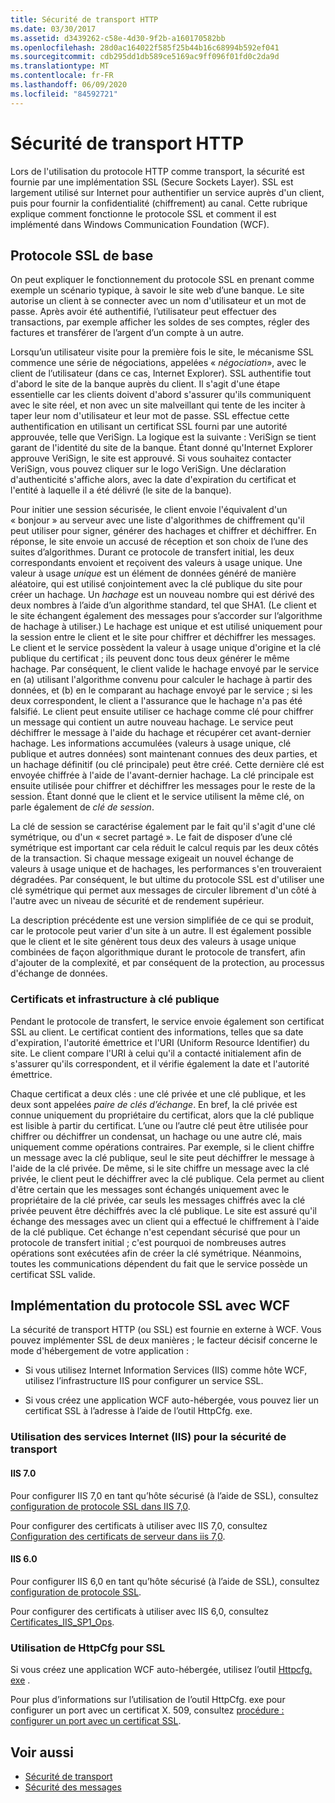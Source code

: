 ```yaml
---
title: Sécurité de transport HTTP
ms.date: 03/30/2017
ms.assetid: d3439262-c58e-4d30-9f2b-a160170582bb
ms.openlocfilehash: 28d0ac164022f585f25b44b16c68994b592ef041
ms.sourcegitcommit: cdb295dd1db589ce5169ac9ff096f01fd0c2da9d
ms.translationtype: MT
ms.contentlocale: fr-FR
ms.lasthandoff: 06/09/2020
ms.locfileid: "84592721"
---
```

# <a name="http-transport-security"></a>Sécurité de transport HTTP
Lors de l'utilisation du protocole HTTP comme transport, la sécurité est fournie par une implémentation SSL (Secure Sockets Layer). SSL est largement utilisé sur Internet pour authentifier un service auprès d'un client, puis pour fournir la confidentialité (chiffrement) au canal. Cette rubrique explique comment fonctionne le protocole SSL et comment il est implémenté dans Windows Communication Foundation (WCF).  
  
## <a name="basic-ssl"></a>Protocole SSL de base  
 On peut expliquer le fonctionnement du protocole SSL en prenant comme exemple un scénario typique, à savoir le site web d’une banque. Le site autorise un client à se connecter avec un nom d'utilisateur et un mot de passe. Après avoir été authentifié, l’utilisateur peut effectuer des transactions, par exemple afficher les soldes de ses comptes, régler des factures et transférer de l’argent d’un compte à un autre.  
  
 Lorsqu’un utilisateur visite pour la première fois le site, le mécanisme SSL commence une série de négociations, appelées « *négociation*», avec le client de l’utilisateur (dans ce cas, Internet Explorer). SSL authentifie tout d'abord le site de la banque auprès du client. Il s'agit d'une étape essentielle car les clients doivent d'abord s'assurer qu'ils communiquent avec le site réel, et non avec un site malveillant qui tente de les inciter à taper leur nom d'utilisateur et leur mot de passe. SSL effectue cette authentification en utilisant un certificat SSL fourni par une autorité approuvée, telle que VeriSign. La logique est la suivante : VeriSign se tient garant de l'identité du site de la banque. Étant donné qu'Internet Explorer approuve VeriSign, le site est approuvé. Si vous souhaitez contacter VeriSign, vous pouvez cliquer sur le logo VeriSign. Une déclaration d'authenticité s'affiche alors, avec la date d'expiration du certificat et l'entité à laquelle il a été délivré (le site de la banque).  
  
 Pour initier une session sécurisée, le client envoie l'équivalent d'un « bonjour » au serveur avec une liste d'algorithmes de chiffrement qu'il peut utiliser pour signer, générer des hachages et chiffrer et déchiffrer. En réponse, le site envoie un accusé de réception et son choix de l’une des suites d’algorithmes. Durant ce protocole de transfert initial, les deux correspondants envoient et reçoivent des valeurs à usage unique. Une valeur à usage *unique* est un élément de données généré de manière aléatoire, qui est utilisé conjointement avec la clé publique du site pour créer un hachage. Un *hachage* est un nouveau nombre qui est dérivé des deux nombres à l’aide d’un algorithme standard, tel que SHA1. (Le client et le site échangent également des messages pour s’accorder sur l’algorithme de hachage à utiliser.) Le hachage est unique et est utilisé uniquement pour la session entre le client et le site pour chiffrer et déchiffrer les messages. Le client et le service possèdent la valeur à usage unique d'origine et la clé publique du certificat ; ils peuvent donc tous deux générer le même hachage. Par conséquent, le client valide le hachage envoyé par le service en (a) utilisant l'algorithme convenu pour calculer le hachage à partir des données, et (b) en le comparant au hachage envoyé par le service ; si les deux correspondent, le client a l'assurance que le hachage n'a pas été falsifié. Le client peut ensuite utiliser ce hachage comme clé pour chiffrer un message qui contient un autre nouveau hachage. Le service peut déchiffrer le message à l'aide du hachage et récupérer cet avant-dernier hachage. Les informations accumulées (valeurs à usage unique, clé publique et autres données) sont maintenant connues des deux parties, et un hachage définitif (ou clé principale) peut être créé. Cette dernière clé est envoyée chiffrée à l'aide de l'avant-dernier hachage. La clé principale est ensuite utilisée pour chiffrer et déchiffrer les messages pour le reste de la session. Étant donné que le client et le service utilisent la même clé, on parle également de *clé de session*.  
  
 La clé de session se caractérise également par le fait qu'il s'agit d'une clé symétrique, ou d'un « secret partagé ». Le fait de disposer d’une clé symétrique est important car cela réduit le calcul requis par les deux côtés de la transaction. Si chaque message exigeait un nouvel échange de valeurs à usage unique et de hachages, les performances s'en trouveraient dégradées. Par conséquent, le but ultime du protocole SSL est d'utiliser une clé symétrique qui permet aux messages de circuler librement d'un côté à l'autre avec un niveau de sécurité et de rendement supérieur.  
  
 La description précédente est une version simplifiée de ce qui se produit, car le protocole peut varier d'un site à un autre. Il est également possible que le client et le site génèrent tous deux des valeurs à usage unique combinées de façon algorithmique durant le protocole de transfert, afin d'ajouter de la complexité, et par conséquent de la protection, au processus d'échange de données.  
  
### <a name="certificates-and-public-key-infrastructure"></a>Certificats et infrastructure à clé publique  
 Pendant le protocole de transfert, le service envoie également son certificat SSL au client. Le certificat contient des informations, telles que sa date d'expiration, l'autorité émettrice et l'URI (Uniform Resource Identifier) du site. Le client compare l'URI à celui qu'il a contacté initialement afin de s'assurer qu'ils correspondent, et il vérifie également la date et l'autorité émettrice.  
  
 Chaque certificat a deux clés : une clé privée et une clé publique, et les deux sont appelées *paire de clés d’échange*. En bref, la clé privée est connue uniquement du propriétaire du certificat, alors que la clé publique est lisible à partir du certificat. L’une ou l’autre clé peut être utilisée pour chiffrer ou déchiffrer un condensat, un hachage ou une autre clé, mais uniquement comme opérations contraires. Par exemple, si le client chiffre un message avec la clé publique, seul le site peut déchiffrer le message à l'aide de la clé privée. De même, si le site chiffre un message avec la clé privée, le client peut le déchiffrer avec la clé publique. Cela permet au client d'être certain que les messages sont échangés uniquement avec le propriétaire de la clé privée, car seuls les messages chiffrés avec la clé privée peuvent être déchiffrés avec la clé publique. Le site est assuré qu'il échange des messages avec un client qui a effectué le chiffrement à l'aide de la clé publique. Cet échange n'est cependant sécurisé que pour un protocole de transfert initial ; c'est pourquoi de nombreuses autres opérations sont exécutées afin de créer la clé symétrique. Néanmoins, toutes les communications dépendent du fait que le service possède un certificat SSL valide.  
  
## <a name="implementing-ssl-with-wcf"></a>Implémentation du protocole SSL avec WCF  
 La sécurité de transport HTTP (ou SSL) est fournie en externe à WCF. Vous pouvez implémenter SSL de deux manières ; le facteur décisif concerne le mode d'hébergement de votre application :  
  
- Si vous utilisez Internet Information Services (IIS) comme hôte WCF, utilisez l’infrastructure IIS pour configurer un service SSL.  
  
- Si vous créez une application WCF auto-hébergée, vous pouvez lier un certificat SSL à l’adresse à l’aide de l’outil HttpCfg. exe.  
  
### <a name="using-iis-for-transport-security"></a>Utilisation des services Internet (IIS) pour la sécurité de transport  
  
#### <a name="iis-70"></a>IIS 7.0  
 Pour configurer IIS 7,0 en tant qu’hôte sécurisé (à l’aide de SSL), consultez [configuration de protocole SSL dans IIS 7,0](https://docs.microsoft.com/previous-versions/windows/it-pro/windows-server-2008-R2-and-2008/cc771438(v=ws.10)).  
  
Pour configurer des certificats à utiliser avec IIS 7,0, consultez [Configuration des certificats de serveur dans iis 7,0](https://docs.microsoft.com/previous-versions/windows/it-pro/windows-server-2008-R2-and-2008/cc732230(v=ws.10)).  
  
#### <a name="iis-60"></a>IIS 6.0  
 Pour configurer IIS 6,0 en tant qu’hôte sécurisé (à l’aide de SSL), consultez [configuration de protocole SSL](https://docs.microsoft.com/previous-versions/windows/it-pro/windows-server-2003/cc736992(v=ws.10)).  
  
 Pour configurer des certificats à utiliser avec IIS 6,0, consultez [Certificates_IIS_SP1_Ops](https://docs.microsoft.com/previous-versions/windows/it-pro/windows-server-2003/cc757474(v=ws.10)).  
  
### <a name="using-httpcfg-for-ssl"></a>Utilisation de HttpCfg pour SSL  

 Si vous créez une application WCF auto-hébergée, utilisez l’outil [Httpcfg. exe](/windows/win32/http/httpcfg-exe) .
  
 Pour plus d’informations sur l’utilisation de l’outil HttpCfg. exe pour configurer un port avec un certificat X. 509, consultez [procédure : configurer un port avec un certificat SSL](how-to-configure-a-port-with-an-ssl-certificate.md).  
  
## <a name="see-also"></a>Voir aussi

- [Sécurité de transport](transport-security.md)
- [Sécurité des messages](message-security-in-wcf.md)
